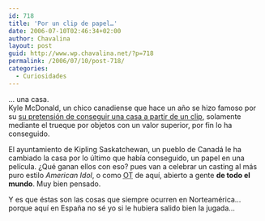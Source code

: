```yaml
---
id: 718
title: 'Por un clip de papel…'
date: 2006-07-10T02:46:34+02:00
author: Chavalina
layout: post
guid: http://www.wp.chavalina.net/?p=718
permalink: /2006/07/10/post-718/
categories:
  - Curiosidades
---
```

… una casa.  
Kyle McDonald, un chico canadiense que hace un a&ntilde;o se hizo famoso por su <a href="http://oneredpaperclip.blogspot.com/" target="_blank">su pretensión de conseguir una casa a partir de un clip</a>, solamente mediante el trueque por objetos con un valor superior, por fin lo ha conseguido. 

El ayuntamiento de Kipling Saskatchewan, un pueblo de Canadá le ha cambiado la casa por lo &uacute;ltimo que hab&iacute;a conseguido, un papel en una pel&iacute;cula. &iquest;Qué ganan ellos con eso? pues van a celebrar un casting al más puro estilo <em lang="en">American Idol</em>, o como <acronym title="Operación Tru&ntilde;o, digo, Triunfo">OT</acronym> de aqu&iacute;, abierto a gente **de todo el mundo**. Muy bien pensado.

Y es que éstas son las cosas que siempre ocurren en Norteamérica… porque aqu&iacute; en Espa&ntilde;a no sé yo si le hubiera salido bien la jugada…